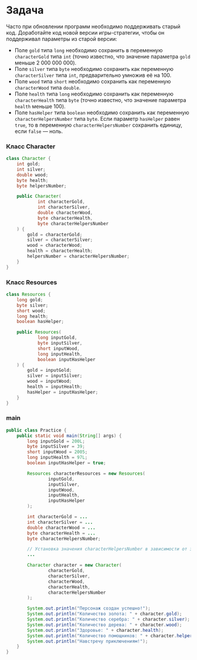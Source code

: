 # Задача

Часто при обновлении программ необходимо поддерживать старый код. Доработайте код новой версии игры-стратегии, чтобы он поддерживал параметры из старой версии:

* Поле `gold` типа `long` необходимо сохранить в переменную `characterGold` типа `int` (точно известно, что значение параметра `gold` меньше 2 000 000 000).
* Поле `silver` типа `byte` необходимо сохранить как переменную `characterSilver` типа `int`, предварительно умножив её на 100.
* Поле `wood` типа `short` необходимо сохранить как переменную `characterWood` типа `double`.
* Поле `health` типа `long` необходимо сохранить как переменную `characterHealth` типа `byte` (точно известно, что значение параметра `health` меньше 100).
* Поле `hasHelper` типа `boolean` необходимо сохранить как переменную `characterHelpersNumber` типа `byte`. Если параметр `hasHelper` равен `true`, то в переменную `characterHelpersNumber` сохранить единицу, если `false` — ноль.

### Класс Character
```java
class Character {
    int gold;
    int silver;
    double wood;
    byte health;
    byte helpersNumber;

    public Character(
            int characterGold,
            int characterSilver,
            double characterWood,
            byte characterHealth,
            byte characterHelpersNumber
    ) {
        gold = characterGold;
        silver = characterSilver;
        wood = characterWood;
        health = characterHealth;
        helpersNumber = characterHelpersNumber;
    }
}
```


### Класс Resources
```java
class Resources {
    long gold;
    byte silver;
    short wood;
    long health;
    boolean hasHelper;

    public Resources(
            long inputGold,
            byte inputSilver,
            short inputWood,
            long inputHealth,
            boolean inputHasHelper
    ) {
        gold = inputGold;
        silver = inputSilver;
        wood = inputWood;
        health = inputHealth;
        hasHelper = inputHasHelper;
    }
}
```


### main
```java
public class Practice {
    public static void main(String[] args) {
        long inputGold = 200L;
        byte inputSilver = 39;
        short inputWood = 2005;
        long inputHealth = 97L;
        boolean inputHasHelper = true;

        Resources characterResources = new Resources(
                inputGold,
                inputSilver,
                inputWood,
                inputHealth,
                inputHasHelper
        );

        int characterGold = ...
        int characterSilver = ...
        double characterWood = ...
        byte characterHealth = ...
        byte characterHelpersNumber;

        // Установка значения characterHelpersNumber в зависимости от значения hasHelper
        ...

        Character character = new Character(
                characterGold,
                characterSilver,
                characterWood,
                characterHealth,
                characterHelpersNumber
        );

        System.out.println("Персонаж создан успешно!");
        System.out.println("Количество золота: " + character.gold);
        System.out.println("Количество серебра: " + character.silver);
        System.out.println("Количество дерева: " + character.wood);
        System.out.println("Здоровье: " + character.health);
        System.out.println("Количество помощников: " + character.helpersNumber);
        System.out.println("Навстречу приключениям!");
    }
}
```